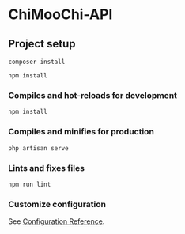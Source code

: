 # ChiMooChi-API

## Project setup
```
composer install
```
```
npm install
```
### Compiles and hot-reloads for development
```
npm install
```

### Compiles and minifies for production
```
php artisan serve
```

### Lints and fixes files
```
npm run lint
```

### Customize configuration
See [Configuration Reference](https://cli.vuejs.org/config/).
